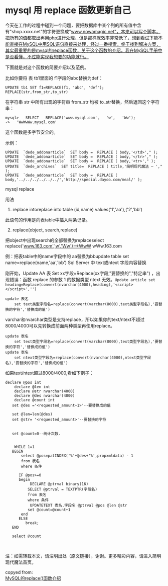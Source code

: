 # mysql 用 replace 函数更新自己
今天在工作的过程中碰到一个问题，要把数据库中某个列的所有值中含有"shop.xxxx.net"的字符更换成"www.nowamagic.net"，本来可以写个脚本，把所有的值都取出再用php进行处理，但是那样就效率非常低了，想到看试下能不能直接在MySQL中用SQL语句直接来处理，经过一番搜索，终于找到解决方案，其实最重要的是mysql的replace函数，关于这个函数的介绍，我在MySQL手册中是没看懂，不过能实现我想要的功能就行。


下面就是对这个函数的简要介绍以及范例。

比如你要将 表 tb1里面的 f1字段的abc替换为def：

	UPDATE tb1 SET f1=REPLACE(f1, 'abc', 'def');
	REPLACE(str,from_str,to_str)

在字符串 str 中所有出现的字符串 from_str 均被 to_str替换，然后返回这个字符串：

	mysql>   SELECT   REPLACE('www.mysql.com',   'w',   'Ww');
	->   'WwWwWw.mysql.com'

这个函数是多字节安全的。

示例：

	UPDATE  `dede_addonarticle`  SET body =  REPLACE ( body,'</td>'," );
	UPDATE  `dede_addonarticle`  SET body =  REPLACE ( body,'</tr>'," );
	UPDATE  `dede_addonarticle`  SET body =  REPLACE ( body,'<tr>'," );
	UPDATE  `dede_archives`  SET title=  REPLACE ( title,'简明现代魔法 – '," );
	UPDATE  `dede_addonarticle`  SET body =  REPLACE ( body,'../../../../../../','http://special.dayoo.com/meal/' );
mysql replace

用法

1. replace intoreplace into table (id,name) values('1','aa'),('2','bb')

此语句的作用是向表table中插入两条记录。

2. replace(object, search,replace)

把object中出现search的全部替换为replaceselect replace('www.163.com','w','Ww')—>WwW wWw.163.com

例：把表table中的name字段中的 aa替换为bbupdate table set name=replace(name,'aa','bb')
Sql Server 中 text或ntext 字段内容替换

刚开始，Update AA 表 Set xx字段=Replace(xx字段,"要替换的","特定串") ，出现错误：函数 replace 的参数 1 的数据类型 ntext 无效。`Update article set heading=Replace(convert(nvarchar(4000),heading),'<script></script>','')`

	update 表名
	    set text类型字段名=replace(convert(varchar(8000),text类型字段名),'要替换的字符','替换成的值')

varchar和nvarchar类型是支持replace，所以如果你的text/ntext不超过8000/4000可以先转换成前面两种类型再使用replace。

	update 表名
	    set text类型字段名=replace(convert(varchar(8000),text类型字段名),'要替换的字符','替换成的值')
	update 表名
	    set ntext类型字段名=replace(convert(nvarchar(4000),ntext类型字段名),'要替换的字符','替换成的值')

如果text/ntext超过8000/4000,看如下例子：


    declare @pos int
        declare @len int
        declare @str nvarchar(4000)
        declare @des nvarchar(4000)
        declare @count int
       set @des ='<requested_amount+1>'--要替换成的值
     
       set @len=len(@des)
       set @str= '<requested_amount>'--要替换的字符
     
     
       set @count=0--统计次数.
     
     
        WHILE 1=1
       BEGIN
           select @pos=patINDEX('%'+@des+'%',propxmldata) - 1
           from 表名
           where 条件
     
          IF @pos>=0
          begin
               DECLARE @ptrval binary(16)
              SELECT @ptrval = TEXTPTR(字段名)
              from 表名
              where 条件
               UPDATETEXT 表名.字段名 @ptrval @pos @len @str
              set @count=@count+1
           end
          ELSE
             break;
       END
     
       select @count

﻿

注：如需转载本文，请注明出处（原文链接），谢谢。更多精彩内容，请进入简明现代魔法首页。

copyed from:  
[MySQL的replace()函数介绍](http://www.nowamagic.net/database/db_MysqlReplace.php)  